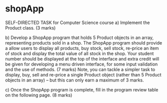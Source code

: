 # shopApp
SELF-DIRECTED TASK for Computer Science course
a) Implement the Product class.
(3 marks)

b) Develop a ShopApp program that holds 5 Product objects in an
array, representing products sold in a shop. The ShopApp program
should provide a allow users to display all products, buy stock, sell
stock, re-price an item of stock and display the total value of all stock
in the shop.
Your student number should be displayed at the top of the interface
and extra credit will be given for developing a menu driven interface,
for some input validation and the use of methods.
(7 marks)
Note, you can tackle a simpler task to display, buy, sell and re-price a
single Product object (rather than 5 Product objects in an array) – but
this can only earn a maximum of 3 marks.

c) Once the ShopApp program is complete, fill in the program review
table on the following page.
(8 marks)
